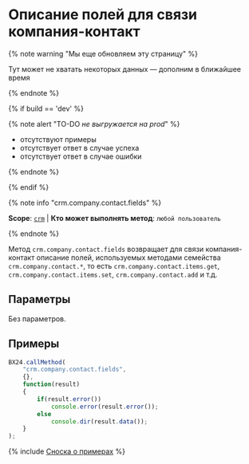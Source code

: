 # Описание полей для связи компания-контакт

{% note warning "Мы еще обновляем эту страницу" %}

Тут может не хватать некоторых данных — дополним в ближайшее время

{% endnote %}

{% if build == 'dev' %}

{% note alert "TO-DO _не выгружается на prod_" %}

- отсутствуют примеры
- отсутствует ответ в случае успеха
- отсутствует ответ в случае ошибки

{% endnote %}

{% endif %}

{% note info "crm.company.contact.fields" %}

**Scope**: [`crm`](../../../scopes/permissions.md) | **Кто может выполнять метод**: `любой пользователь`

{% endnote %}

Метод `crm.company.contact.fields` возвращает для связи компания-контакт описание полей, используемых методами семейства `crm.company.contact.*`, то есть `crm.company.contact.items.get`, `crm.company.contact.items.set`, `crm.company.contact.add` и т.д.

## Параметры

Без параметров.

## Примеры

```js
BX24.callMethod(
    "crm.company.contact.fields",
    {},
    function(result)
    {
        if(result.error())
            console.error(result.error());
        else
            console.dir(result.data());
    }
);
```

{% include [Сноска о примерах](../../../../_includes/examples.md) %}